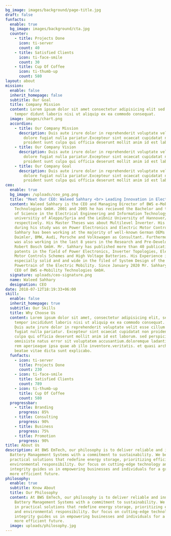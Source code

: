 ```yaml
---
bg_image: images/background/page-title.jpg
draft: false
funfacts:
  enable: true
  bg_image: images/background/cta.jpg
  counter:
    - title: Projects Done
      icon: ti-server
      count: 40
    - title: Satisfied Clients
      icon: ti-face-smile
      count: 30
    - title: Cup Of Coffee
      icon: ti-thumb-up
      count: 580
layout: about
mission:
  enable: false
  inherit_homepage: false
  subtitle: Our Goal
  title: Company Mission
  content: Lorem ipsum dolor sit amet consectetur adipisicing elit sed eiusmod
    tempor didunt laboris nisi ut aliquip ex ea commodo consequat.
  image: images/chart.png
  accordion:
    - title: Our Company Mission
      description: Duis aute irure dolor in reprehenderit voluptate velit esse cillum
        dolore fugiat nulla pariatur.Excepteur sint ocaecat cupidatat non
        proident sunt culpa qui officia deserunt mollit anim id est laborum.
    - title: Our Company Vision
      description: Duis aute irure dolor in reprehenderit voluptate velit esse cillum
        dolore fugiat nulla pariatur.Excepteur sint ocaecat cupidatat non
        proident sunt culpa qui officia deserunt mollit anim id est laborum.
    - title: Our Company Goal
      description: Duis aute irure dolor in reprehenderit voluptate velit esse cillum
        dolore fugiat nulla pariatur.Excepteur sint ocaecat cupidatat non
        proident sunt culpa qui officia deserunt mollit anim id est laborum.
ceo:
  enable: true
  bg_image: /uploads/ceo_png.png
  title: "Meet Our CEO: Waleed Sahhary <br> Leading Innovation in Electric Mobility"
  content: Waleed Sahhary is the CEO and Managing Director of BWS e-Mobility
    Technologies GmbH. 2001 and 2005 he has recieved the Bachelor and the Master
    of Science in the Electrical Engineering and Information Technology form the
    universitiy of Aleppo/Syria and the Leibniz University of Hannover/Germany
    respectively. His Master Theses was about Multilevel Inverter. His focus
    during his study was on Power Electronics and Electric Motor Controls. Mr.
    Sahhary has been working at the majority of well-known German OEMs such as
    Daimler, BMW, Audi, Porsche and Volkswagen as Consultant. Furthermore, he
    was also working in the last 8 years in the Research and Pre-Development at
    Robert Bosch GmbH. Mr. Sahhary has published more than 40 publications and
    patents in the field of Power Electronics, Inverter Topologies, Electric
    Motor Controls Schemes and High Voltage Batteries. His Experience is
    especially solid and and wide in the filed of System Design of the Electric
    Powertrain of the Electric Mobility. Since January 2020 Mr. Sahhary is the
    CEO of BWS e-Mobility Technologies GmbH.
  signature: uploads/ceo-signature.png
  name: Waleed Sahhary
  designation: CEO
date: 2018-07-12T18:19:33+06:00
skill:
  enable: false
  inherit_homepage: true
  subtitle: Our Skills
  title: Why Choose Us
  content: Lorem ipsum dolor sit amet, consectetur adipisicing elit, sed eiusmod
    tempor incididunt laboris nisi ut aliquip ex ea commodo consequat. <br><br>
    Duis aute irure dolor in reprehenderit voluptate velit esse cillum dolore
    fugiat nulla pariatur. Excepteur sint ocaecat cupidatat non proident sunt
    culpa qui officia deserunt mollit anim id est laborum. sed perspiciatis unde
    omnisiste natus error sit voluptatem accusantium.doloremque ladantium totam
    rem aperieaque ipsa quae ab illo inventore.veritatis. et quasi architecto
    beatae vitae dicta sunt explicabo.
  funfacts:
    - icon: ti-server
      title: Projects Done
      count: 230
    - icon: ti-face-smile
      title: Satisfied Clients
      count: 789
    - icon: ti-thumb-up
      title: Cup Of Coffee
      count: 580
  progressbar:
    - title: Branding
      progress: 85%
    - title: Consulting
      progress: 90%
    - title: Business
      progress: 75%
    - title: Promotion
      progress: 90%
title: About Us
description: At BWS EmTech, our philosophy is to deliver reliable and innovative
  Battery Management Systems with a commitment to sustainability. We believe in
  practical solutions that redefine energy storage, prioritizing efficiency and
  environmental responsibility. Our focus on cutting-edge technology and
  integrity guides us in empowering businesses and individuals for a greener,
  more efficient future.
philosophy:
  enable: true
  subtitle: Know About
  title: Our Philosophy
  content: At BWS EmTech, our philosophy is to deliver reliable and innovative
    Battery Management Systems with a commitment to sustainability. We believe
    in practical solutions that redefine energy storage, prioritizing efficiency
    and environmental responsibility. Our focus on cutting-edge technology and
    integrity guides us in empowering businesses and individuals for a greener,
    more efficient future.
  image: uploads/philosophy.jpg
---
```

